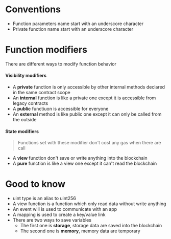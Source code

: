 # Conventions

- Function parameters name start with an underscore character
- Private function name start with an underscore character

# Function modifiers

There are different ways to modify function behavior

#### Visibility modifiers

- A **private** function is only accessible by other internal methods declared in the same contract scope
- An **internal** function is like a private one except it is accessible from legacy contracts
- A **public** functiuon is accessible for everyone
- An **external** method is like public one except it can only be called from the outside

#### State modifiers

> Functions set with these modifier don't cost any gas when there are call

- A **view** function don't save or write anything into the blockchain
- A **pure** function is like a view one except it can't read the blockchain

# Good to know

- uint type is an alias to uint256
- A view function is a function which only read data without write anything
- An event will is used to communicate with an app
- A mapping is used to create a key/value link
- There are two ways to save variables
  - The first one is **storage**, storage data are saved into the blockchain
  - The second one is **memory**, memory data are temporary
